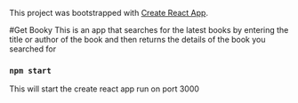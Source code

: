 This project was bootstrapped with [Create React App](https://github.com/facebook/create-react-app).

#Get Booky
This is an app that searches for the latest books by entering the title or author of the book and then returns the details of the book you searched for

### `npm start`
This will start the create react app run on port 3000


